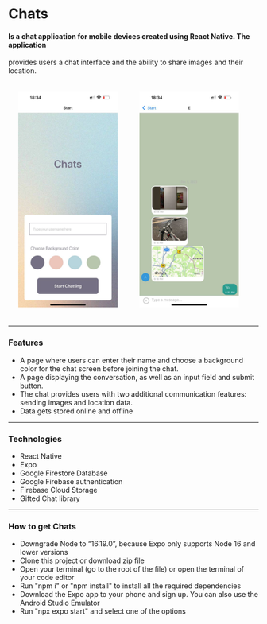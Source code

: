 # Chats
#### Is a chat application for mobile devices created using React Native. The application
provides users a chat interface and the ability to share images and their location.




 <img src="/assets/screenshotStart.jpg" width="200px"  style = "margin:20px" alt="Screenshot of the Start page" />  <img src="/assets/screenshotChat.jpg" width="200px" style="margin:20px" alt="Screenshot of the Chat page" />  






---

### Features

* A page where users can enter their name and choose a background color for the chat screen
before joining the chat.
* A page displaying the conversation, as well as an input field and submit button.
* The chat provides users with two additional communication features: sending images
and location data.
* Data gets stored online and offline

---

### Technologies

* React Native
* Expo
* Google Firestore Database
* Google Firebase authentication
* Firebase Cloud Storage
* Gifted Chat library

---

### How to get Chats

* Downgrade Node to “16.19.0”, because Expo only supports Node 16 and lower versions
* Сlone this project or download zip file
* Open your terminal (go to the root of the file) or open the terminal of your code editor
* Run "npm i" or "npm install" to install all the required dependencies
* Download the Expo app to your phone and sign up. You can also use the Android Studio Emulator 
* Run "npx expo start" and select one of the options 
